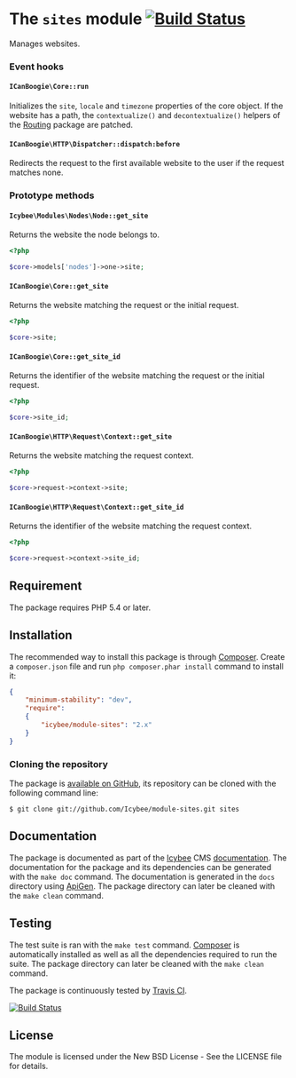 # The `sites` module [![Build Status](https://travis-ci.org/Icybee/module-sites.png?branch=2.0)](https://travis-ci.org/Icybee/module-sites)

Manages websites.





### Event hooks





#### `ICanBoogie\Core::run`

Initializes the `site`, `locale` and `timezone` properties of the core object. If the website has
a path, the `contextualize()` and `decontextualize()` helpers of the [Routing](https://github.com/ICanBoogie/Routing)
package are patched.





#### `ICanBoogie\HTTP\Dispatcher::dispatch:before`

Redirects the request to the first available website to the user if the request matches none.





### Prototype methods





#### `Icybee\Modules\Nodes\Node::get_site`

Returns the website the node belongs to.

```php
<?php

$core->models['nodes']->one->site;
```





#### `ICanBoogie\Core::get_site`

Returns the website matching the request or the initial request.

```php
<?php

$core->site;
```





#### `ICanBoogie\Core::get_site_id`

Returns the identifier of the website matching the request or the initial request.

```php
<?php

$core->site_id;
```





#### `ICanBoogie\HTTP\Request\Context::get_site`

Returns the website matching the request context.

```php
<?php

$core->request->context->site;
```





#### `ICanBoogie\HTTP\Request\Context::get_site_id`

Returns the identifier of the website matching the request context.

```php
<?php

$core->request->context->site_id;
```





## Requirement

The package requires PHP 5.4 or later.





## Installation

The recommended way to install this package is through [Composer](http://getcomposer.org/).
Create a `composer.json` file and run `php composer.phar install` command to install it:

```json
{
	"minimum-stability": "dev",
	"require":
	{
		"icybee/module-sites": "2.x"
	}
}
```





### Cloning the repository

The package is [available on GitHub](https://github.com/Icybee/module-sites), its repository can be
cloned with the following command line:

	$ git clone git://github.com/Icybee/module-sites.git sites





## Documentation

The package is documented as part of the [Icybee](http://icybee.org/) CMS
[documentation](http://icybee.org/docs/). The documentation for the package and its
dependencies can be generated with the `make doc` command. The documentation is generated in
the `docs` directory using [ApiGen](http://apigen.org/). The package directory can later be
cleaned with the `make clean` command.





## Testing

The test suite is ran with the `make test` command. [Composer](http://getcomposer.org/) is
automatically installed as well as all the dependencies required to run the suite. The package
directory can later be cleaned with the `make clean` command.

The package is continuously tested by [Travis CI](http://about.travis-ci.org/).

[![Build Status](https://travis-ci.org/Icybee/module-sites.png?branch=2.0)](https://travis-ci.org/Icybee/module-sites)





## License

The module is licensed under the New BSD License - See the LICENSE file for details.